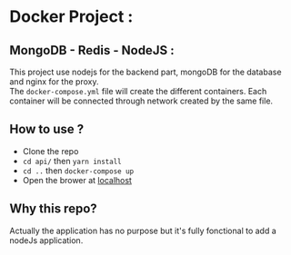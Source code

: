 # Docker Project :

## MongoDB - Redis - NodeJS :

This project use nodejs for the backend part, mongoDB for the database and nginx for the proxy.  
The `docker-compose.yml` file will create the different containers. Each container will be connected through network created by the same file.

## How to use ?
* Clone the repo
* `cd api/` then `yarn install`
* `cd ..` then `docker-compose up`
* Open the brower at [localhost](http://localhost/hello/world)

## Why this repo?
Actually the application has no purpose but it's fully fonctional to add a nodeJs application.
